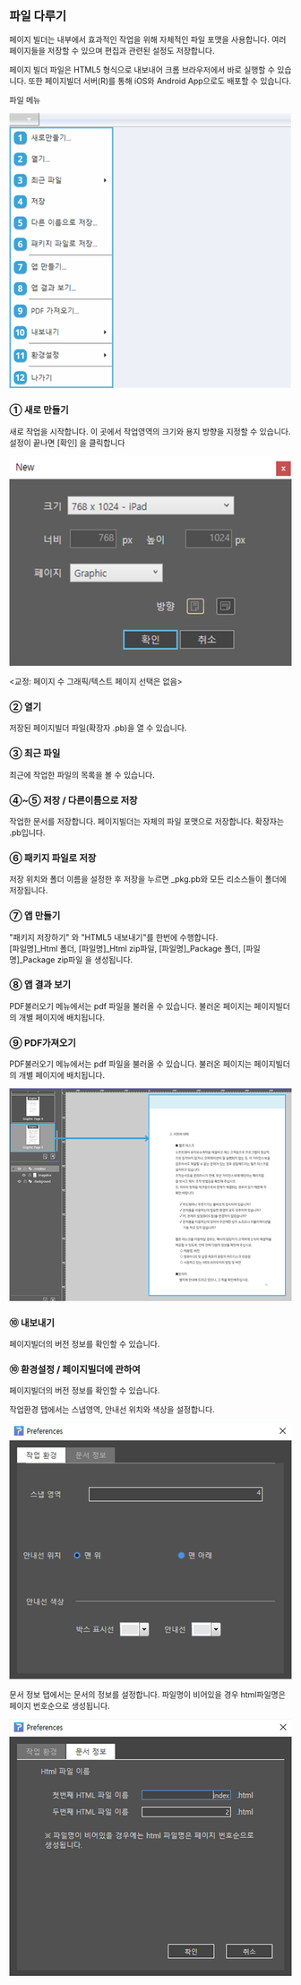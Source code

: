 ## 파일 다루기

페이지 빌더는 내부에서 효과적인 작업을 위해 자체적인 파일 포맷을 사용합니다. 여러 페이지들을 저장할 수 있으며 편집과 관련된 설정도 저장합니다. 

페이지 빌더 파일은 HTML5 형식으로 내보내어 크롬 브라우저에서 바로 실행할 수 있습니다. 또한 페이지빌더 서버(R)를 통해 iOS와 Android App으로도 배포할 수 있습니다.


파일 메뉴

![](./figure/03-1.jpg)


### ① 새로 만들기

새로 작업을 시작합니다. 이 곳에서 작업영역의 크기와 용지 방향을 지정할 수 있습니다. 설정이 끝나면 [확인] 을 클릭합니다

![file/new](./figure/03-2.jpg)


 <교정: 페이지 수 그래픽/텍스트 페이지 선택은 없음>


### ② 열기

저장된 페이지빌더 파일(확장자 .pb)을 열 수 있습니다.

### ③ 최근 파일

최근에 작업한 파일의 목록을 볼 수 있습니다.

### ④~⑤ 저장 / 다른이름으로 저장

작업한 문서를 저장합니다. 페이지빌더는 자체의 파일 포맷으로 저장합니다. 확장자는 .pb입니다.

### ⑥ 패키지 파일로 저장
저장 위치와 폴더 이름을 설정한 후 저장을 누르면 _pkg.pb와
모든 리소스들이 폴더에 저장됩니다.

### ⑦ 앱 만들기

[comment]: # (원래 Ebook/cms 내용이었는데, '앱만들기' 내용으로 수정 부탁드립니다.)

"패키지 저장하기" 와 "HTML5 내보내기"를 한번에 수행합니다.<br/>
[파일명]_Html 폴더, [파일명]_Html zip파일, [파일명]_Package 폴더,
[파일명]_Package zip파일 을 생성됩니다.

### ⑧ 앱 결과 보기

[comment]: # (내용 수정 부탁드립니다.-원본: pdf 불러오기)

PDF불러오기 메뉴에서는 pdf 파일을 불러올 수 있습니다.
불러온 페이지는 페이지빌더의 개별 페이지에 배치됩니다.



### ⑨ PDF가져오기

[comment]: # (pdf 불러오기 내용을 붙여넣었습니다.)

PDF불러오기 메뉴에서는 pdf 파일을 불러올 수 있습니다.
불러온 페이지는 페이지빌더의 개별 페이지에 배치됩니다.


![pdf-export](./figure/03-3.jpg)

### ⑩ 내보내기

[comment]: # (썸네일 내보내기/html 내보내기 기능 내용 추가부탁드립니다.)

페이지빌더의 버전 정보를 확인할 수 있습니다.

### ⑩ 환경설정 / 페이지빌더에 관하여

페이지빌더의 버전 정보를 확인할 수 있습니다.

작업환경 탭에서는 스냅영역, 안내선 위치와 색상을 설정합니다.

![preferences](./figure/03-4.jpg)

문서 정보 탭에서는 문서의 정보를 설정합니다. 파일명이 비어있을 경우 html파일명은 페이지 번호순으로 생성됩니다.

![setup-document-info](./figure/03-5.jpg)